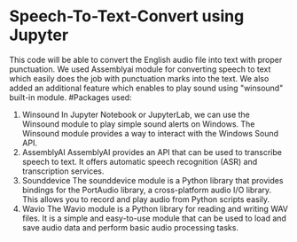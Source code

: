 # Speech-To-Text-Convert using Jupyter
This code will be able to convert the English audio file into text with proper punctuation. 
We used Assemblyai module for converting speech to text which easily does the job with punctuation marks into the text.
We also added an additional feature which enables to play sound using "winsound" built-in module.
#Packages used:
1)	Winsound
 In Jupyter Notebook or JupyterLab, we can use the Winsound module to play simple sound alerts on Windows. The Winsound module provides a way to interact with the Windows Sound API.
2)	AssemblyAI
 AssemblyAI provides an API that can be used to transcribe speech to text. It offers automatic speech recognition (ASR) and transcription services.
3) Sounddevice
 The sounddevice module is a Python library that provides bindings for the PortAudio library, a cross-platform audio I/O library. This allows you to record and play audio from Python scripts easily.
4) Wavio
 The Wavio module is a Python library for reading and writing WAV files. It is a simple and easy-to-use module that can be used to load and save audio data and perform basic audio processing tasks. 
